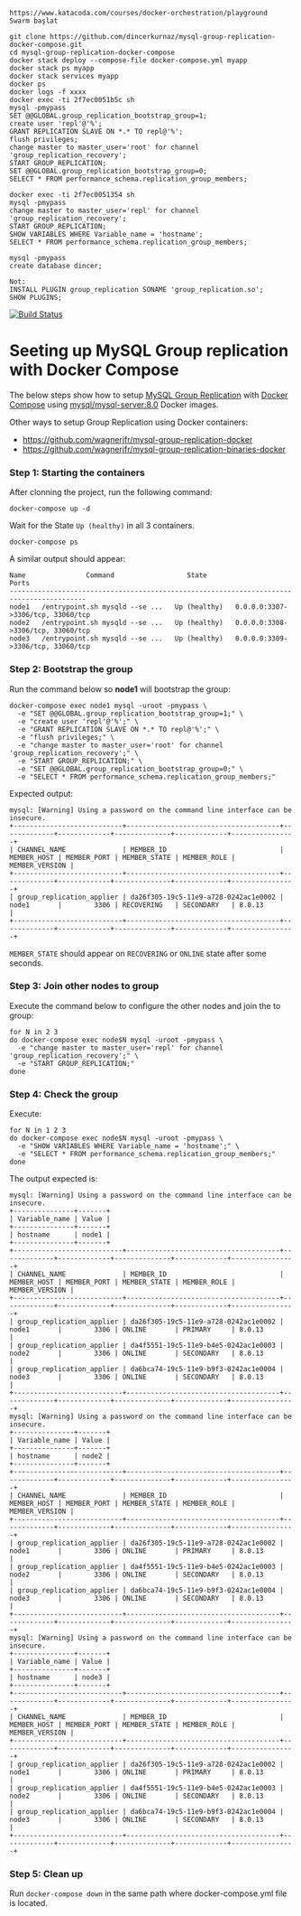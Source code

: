 ```
https://www.katacoda.com/courses/docker-orchestration/playground
Swarm başlat

git clone https://github.com/dincerkurnaz/mysql-group-replication-docker-compose.git
cd mysql-group-replication-docker-compose
docker stack deploy --compose-file docker-compose.yml myapp
docker stack ps myapp
docker stack services myapp
docker ps
docker logs -f xxxx
docker exec -ti 2f7ec0051b5c sh
mysql -pmypass
SET @@GLOBAL.group_replication_bootstrap_group=1;
create user 'repl'@'%';
GRANT REPLICATION SLAVE ON *.* TO repl@'%';
flush privileges;
change master to master_user='root' for channel 'group_replication_recovery';
START GROUP_REPLICATION;
SET @@GLOBAL.group_replication_bootstrap_group=0;
SELECT * FROM performance_schema.replication_group_members;

docker exec -ti 2f7ec0051354 sh
mysql -pmypass
change master to master_user='repl' for channel 'group_replication_recovery';
START GROUP_REPLICATION;
SHOW VARIABLES WHERE Variable_name = 'hostname';
SELECT * FROM performance_schema.replication_group_members;

mysql -pmypass
create database dincer;

Not:
INSTALL PLUGIN group_replication SONAME 'group_replication.so';
SHOW PLUGINS;

```
[![Build Status](https://travis-ci.org/wagnerjfr/mysql-group-replication-docker-compose.svg?branch=master)](https://travis-ci.org/wagnerjfr/mysql-group-replication-docker-compose)

# Seeting up MySQL Group replication with Docker Compose

The below steps show how to setup [MySQL Group Replication](https://dev.mysql.com/doc/en/group-replication.html) with [Docker Compose](https://docs.docker.com/compose/) using [mysql/mysql-server:8.0](https://hub.docker.com/r/mysql/mysql-server) Docker images.

Other ways to setup Group Replication using Docker containers:
- https://github.com/wagnerjfr/mysql-group-replication-docker
- https://github.com/wagnerjfr/mysql-group-replication-binaries-docker

### Step 1: Starting the containers
After clonning the project, run the following command:
```
docker-compose up -d
```
Wait for the State `Up (healthy)` in all 3 containers.
```
docker-compose ps
```
A similar output should appear:
```console
Name               Command                  State                     Ports
-----------------------------------------------------------------------------------------
node1   /entrypoint.sh mysqld --se ...   Up (healthy)   0.0.0.0:3307->3306/tcp, 33060/tcp
node2   /entrypoint.sh mysqld --se ...   Up (healthy)   0.0.0.0:3308->3306/tcp, 33060/tcp
node3   /entrypoint.sh mysqld --se ...   Up (healthy)   0.0.0.0:3309->3306/tcp, 33060/tcp
```

### Step 2: Bootstrap the group
Run the command below so **node1** will bootstrap the group:
```
docker-compose exec node1 mysql -uroot -pmypass \
  -e "SET @@GLOBAL.group_replication_bootstrap_group=1;" \
  -e "create user 'repl'@'%';" \
  -e "GRANT REPLICATION SLAVE ON *.* TO repl@'%';" \
  -e "flush privileges;" \
  -e "change master to master_user='root' for channel 'group_replication_recovery';" \
  -e "START GROUP_REPLICATION;" \
  -e "SET @@GLOBAL.group_replication_bootstrap_group=0;" \
  -e "SELECT * FROM performance_schema.replication_group_members;"
```
Expected output:
```console
mysql: [Warning] Using a password on the command line interface can be insecure.
+---------------------------+--------------------------------------+-------------+-------------+--------------+-------------+----------------+
| CHANNEL_NAME              | MEMBER_ID                            | MEMBER_HOST | MEMBER_PORT | MEMBER_STATE | MEMBER_ROLE | MEMBER_VERSION |
+---------------------------+--------------------------------------+-------------+-------------+--------------+-------------+----------------+
| group_replication_applier | da26f305-19c5-11e9-a728-0242ac1e0002 | node1       |        3306 | RECOVERING   | SECONDARY   | 8.0.13         |
+---------------------------+--------------------------------------+-------------+-------------+--------------+-------------+----------------+
```
`MEMBER_STATE` should appear on `RECOVERING` or `ONLINE` state after some seconds.

### Step 3: Join other nodes to group
Execute the command below to configure the other nodes and join the to group:
```
for N in 2 3
do docker-compose exec node$N mysql -uroot -pmypass \
  -e "change master to master_user='repl' for channel 'group_replication_recovery';" \
  -e "START GROUP_REPLICATION;"
done
```

### Step 4: Check the group
Execute:
```
for N in 1 2 3
do docker-compose exec node$N mysql -uroot -pmypass \
  -e "SHOW VARIABLES WHERE Variable_name = 'hostname';" \
  -e "SELECT * FROM performance_schema.replication_group_members;"
done
```

The output expected is:
```console
mysql: [Warning] Using a password on the command line interface can be insecure.
+---------------+-------+
| Variable_name | Value |
+---------------+-------+
| hostname      | node1 |
+---------------+-------+
+---------------------------+--------------------------------------+-------------+-------------+--------------+-------------+----------------+
| CHANNEL_NAME              | MEMBER_ID                            | MEMBER_HOST | MEMBER_PORT | MEMBER_STATE | MEMBER_ROLE | MEMBER_VERSION |
+---------------------------+--------------------------------------+-------------+-------------+--------------+-------------+----------------+
| group_replication_applier | da26f305-19c5-11e9-a728-0242ac1e0002 | node1       |        3306 | ONLINE       | PRIMARY     | 8.0.13         |
| group_replication_applier | da4f5551-19c5-11e9-b4e5-0242ac1e0003 | node2       |        3306 | ONLINE       | SECONDARY   | 8.0.13         |
| group_replication_applier | da6bca74-19c5-11e9-b9f3-0242ac1e0004 | node3       |        3306 | ONLINE       | SECONDARY   | 8.0.13         |
+---------------------------+--------------------------------------+-------------+-------------+--------------+-------------+----------------+
mysql: [Warning] Using a password on the command line interface can be insecure.
+---------------+-------+
| Variable_name | Value |
+---------------+-------+
| hostname      | node2 |
+---------------+-------+
+---------------------------+--------------------------------------+-------------+-------------+--------------+-------------+----------------+
| CHANNEL_NAME              | MEMBER_ID                            | MEMBER_HOST | MEMBER_PORT | MEMBER_STATE | MEMBER_ROLE | MEMBER_VERSION |
+---------------------------+--------------------------------------+-------------+-------------+--------------+-------------+----------------+
| group_replication_applier | da26f305-19c5-11e9-a728-0242ac1e0002 | node1       |        3306 | ONLINE       | PRIMARY     | 8.0.13         |
| group_replication_applier | da4f5551-19c5-11e9-b4e5-0242ac1e0003 | node2       |        3306 | ONLINE       | SECONDARY   | 8.0.13         |
| group_replication_applier | da6bca74-19c5-11e9-b9f3-0242ac1e0004 | node3       |        3306 | ONLINE       | SECONDARY   | 8.0.13         |
+---------------------------+--------------------------------------+-------------+-------------+--------------+-------------+----------------+
mysql: [Warning] Using a password on the command line interface can be insecure.
+---------------+-------+
| Variable_name | Value |
+---------------+-------+
| hostname      | node3 |
+---------------+-------+
+---------------------------+--------------------------------------+-------------+-------------+--------------+-------------+----------------+
| CHANNEL_NAME              | MEMBER_ID                            | MEMBER_HOST | MEMBER_PORT | MEMBER_STATE | MEMBER_ROLE | MEMBER_VERSION |
+---------------------------+--------------------------------------+-------------+-------------+--------------+-------------+----------------+
| group_replication_applier | da26f305-19c5-11e9-a728-0242ac1e0002 | node1       |        3306 | ONLINE       | PRIMARY     | 8.0.13         |
| group_replication_applier | da4f5551-19c5-11e9-b4e5-0242ac1e0003 | node2       |        3306 | ONLINE       | SECONDARY   | 8.0.13         |
| group_replication_applier | da6bca74-19c5-11e9-b9f3-0242ac1e0004 | node3       |        3306 | ONLINE       | SECONDARY   | 8.0.13         |
+---------------------------+--------------------------------------+-------------+-------------+--------------+-------------+----------------+
```

### Step 5: Clean up
Run `docker-compose down` in the same path where docker-compose.yml file is located.
